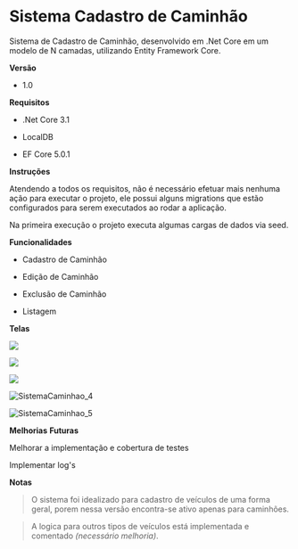 # Sistema Cadastro de Caminhão 
Sistema de Cadastro de Caminhão, desenvolvido em .Net Core em um modelo de N camadas, utilizando Entity Framework Core.

**Versão**

* 1.0



**Requisitos**

* .Net Core 3.1

* LocalDB

* EF Core 5.0.1



**Instruções**

Atendendo a todos os requisitos, não é necessário efetuar mais nenhuma ação para executar o projeto, ele possui alguns migrations que estão configurados para serem executados ao rodar a aplicação.

 Na primeira execução o projeto executa algumas cargas de dados via seed.



**Funcionalidades**

* Cadastro de Caminhão

* Edição de Caminhão

* Exclusão de Caminhão

* Listagem



**Telas**

![](C:\Users\bruno\Pictures\SistemaCaminhao_1.PNG)

![](C:\Users\bruno\Pictures\SistemaCaminhao_2.PNG)

![](C:\Users\bruno\Pictures\SistemaCaminhao_3.PNG)

![SistemaCaminhao_4](C:\Users\bruno\Pictures\SistemaCaminhao_4.PNG)

![SistemaCaminhao_5](C:\Users\bruno\Pictures\SistemaCaminhao_5.PNG)

**Melhorias** **Futuras**

Melhorar a implementação e cobertura de testes

Implementar log's



**Notas**

> O sistema foi idealizado para cadastro de veículos  de uma forma geral, porem nessa versão encontra-se ativo apenas para caminhões.

> A logica para outros tipos de veículos está implementada e comentado *(necessário melhoria)*.



